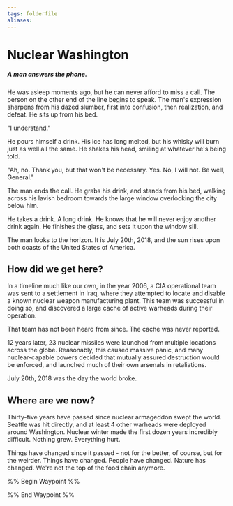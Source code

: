 ```yaml
---
tags: folderfile
aliases:
---
```


# Nuclear Washington
##### A man answers the phone. 
He was asleep moments ago, but he can never afford to miss a call. The person on the other end of the line begins to speak. The man's expression sharpens from his dazed slumber, first into confusion, then realization, and defeat. He sits up from his bed.

"I understand."

He pours himself a drink. His ice has long melted, but his whisky will burn just as well all the same. He shakes his head, smiling at whatever he's being told.

"Ah, no. Thank you, but that won't be necessary. Yes. No, I will not. Be well, General."

The man ends the call. He grabs his drink, and stands from his bed, walking across his lavish bedroom towards the large window overlooking the city below him.

He takes a drink. A long drink. He knows that he will never enjoy another drink again. He finishes the glass, and sets it upon the window sill.

The man looks to the horizon. It is July 20th, 2018, and the sun rises upon both coasts of the United States of America.

## How did we get here?
In a timeline much like our own, in the year 2006, a CIA operational team was sent to a settlement in Iraq, where they attempted to locate and disable a known nuclear weapon manufacturing plant. This team was successful in doing so, and discovered a large cache of active warheads during their operation. 

That team has not been heard from since. The cache was never reported.

12 years later, 23 nuclear missiles were launched from multiple locations across the globe. Reasonably, this caused massive panic, and many nuclear-capable powers decided that mutually assured destruction would be enforced, and launched much of their own arsenals in retaliations.

July 20th, 2018 was the day the world broke.

## Where are we now?
Thirty-five years have passed since nuclear armageddon swept the world. Seattle was hit directly, and at least 4 other warheads were deployed around Washington. Nuclear winter made the first dozen years incredibly difficult. Nothing grew. Everything hurt. 

Things have changed since it passed - not for the better, of course, but for the weirder. Things have changed. People have changed. Nature has changed. We're not the top of the food chain anymore.

%% Begin Waypoint %%


%% End Waypoint %%
